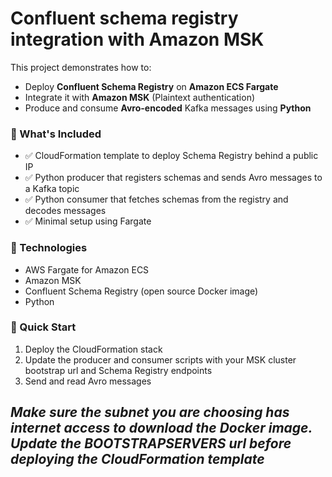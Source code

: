 # Confluent schema registry integration with Amazon MSK

This project demonstrates how to:
- Deploy **Confluent Schema Registry** on **Amazon ECS Fargate**
- Integrate it with **Amazon MSK** (Plaintext authentication)
- Produce and consume **Avro-encoded** Kafka messages using **Python**

### 🔧 What's Included
- ✅ CloudFormation template to deploy Schema Registry behind a public IP
- ✅ Python producer that registers schemas and sends Avro messages to a Kafka topic
- ✅ Python consumer that fetches schemas from the registry and decodes messages
- ✅ Minimal setup using Fargate

### 🧪 Technologies
- AWS Fargate for Amazon ECS
- Amazon MSK
- Confluent Schema Registry (open source Docker image)
- Python

### 🚀 Quick Start
1. Deploy the CloudFormation stack
2. Update the producer and consumer scripts with your MSK cluster bootstrap url and Schema Registry endpoints
3. Send and read Avro messages


*Make sure the subnet you are choosing has internet access to download the Docker image.*
*Update the BOOTSTRAPSERVERS url before deploying the CloudFormation template*
---


